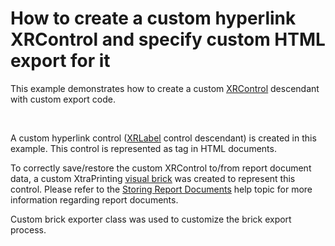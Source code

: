 # How to create a custom hyperlink XRControl and specify custom HTML export for it


<p>This example demonstrates how to create a custom <a href="http://documentation.devexpress.com/#XtraReports/clsDevExpressXtraReportsUIXRControltopic"><u>XRControl</u></a> descendant with custom export code.</p><br />
<p>A custom hyperlink control (<a href="http://documentation.devexpress.com/#XtraReports/clsDevExpressXtraReportsUIXRLabeltopic"><u>XRLabel</u></a> control descendant) is created in this example. This control is represented as <a> tag in HTML documents. </p><p>To correctly save/restore the custom XRControl to/from report document data, a custom XtraPrinting <a href="http://documentation.devexpress.com/#WindowsForms/CustomDocument88"><u>visual brick</u></a> was created to represent this control. Please refer to the <a href="http://documentation.devexpress.com/#XtraReports/CustomDocument5157"><u>Storing Report Documents</u></a> help topic for more information regarding report documents. </p><p>Custom brick exporter class was used to customize the brick export process.</p>

<br/>


